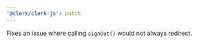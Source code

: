```yaml
---
'@clerk/clerk-js': patch
---
```


Fixes an issue where calling `signOut()` would not always redirect.
